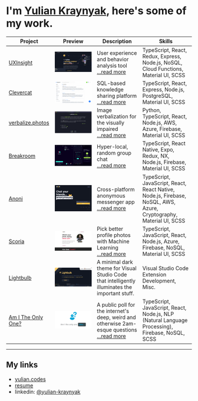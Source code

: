 # I'm [Yulian Kraynyak](https://yulian.codes), here's some of my work.

| Project                                              | Preview                                                                                           | Description                                                                                                                        | Skills                                                                                                             |
| ---------------------------------------------------- | ------------------------------------------------------------------------------------------------- | ---------------------------------------------------------------------------------------------------------------------------------- | ------------------------------------------------------------------------------------------------------------------ |
| [UXInsight](/projects/uxi.md)                        | [![uxi-screenshot](/assets/uxi-ss.png)](/projects/uxi.md)                                         | User experience and behavior analysis tool <br/>[...read more](/projects/uxi.md)                                                   | TypeScript, React, Redux, Express, Node.js, NoSQL, Cloud Functions, Material UI, SCSS                              |
| [Clevercat](/projects/clevercat.md)                  | [![clevercat-screenshot](/assets/clevercat-ss.png) ](/projects/clevercat.md)                      | SQL-based knowledge sharing platform <br/>[...read more](/projects/clevercat.md)                                                   | TypeScript, React, Express, Node.js, PostgreSQL, Material UI, SCSS                                                 |
| [verbalize.photos](/projects/verbalize-photos.md)    | [![verbalize-photos-screenshot](/assets/verbalize-photos-ss.png) ](/projects/verbalize-photos.md) | Image verbalization for the visually impaired <br/>[...read more](/projects/verbalize-photos.md)                                   | Python, TypeScript, React, Node.js, AWS, Azure, Firebase, Material UI, SCSS                                        |
| [Breakroom](/projects/breakroom.md)                  | [![breakroom-screenshot](/assets/breakroom-ss.png) ](/projects/breakroom.md)                      | Hyper-local, random group chat <br/>[...read more](/projects/breakroom.md)                                                         | TypeScript, React Native, Expo, Redux, NX, Node.js, Firebase, Material UI, SCSS                                    |
| [Anoni](/projects/anoni.md)                          | [![anoni-screenshot](/assets/anoni-ss.png) ](/projects/anoni.md)                                  | Cross-platform anonymous messenger app <br/>[...read more](/projects/anoni.md)                                                     | TypeScript, JavaScript, React, React Native, Node.js, Firebase, NoSQL, AWS, Azure, Cryptography, Material UI, SCSS |
| [Scoria](/projects/scoria.md)                        | [![scoria-screenshot](/assets/scoria-ss.png) ](/projects/scoria.md)                               | Pick better profile photos with Machine Learning <br/>[...read more](/projects/scoria.md)                                          | TypeScript, JavaScript, React, Node.js, Azure, Firebase, NoSQL, Material UI, SCSS                                  |
| [Lightbulb](https://github.com/ykray/Lightbulb)      | [![lightbulb-screenshot](/assets/lightbulb-ss.png) ](https://github.com/ykray/Lightbulb)          | A minimal dark theme for Visual Studio Code that intelligently illuminates the important stuff.                                    | Visual Studio Code Extension Development, Misc.                                                                   |
| [Am I The Only One?](/projects/am-i-the-only-one.md) | [![am-i-the-only-one-demo](/assets/am-i-the-only-one-ss.png) ](/projects/am-i-the-only-one.md)    | A public poll for the internet's deep, weird and otherwise 2am-esque questions <br/>[...read more](/projects/am-i-the-only-one.md) | TypeScript, JavaScript, React, Node.js, NLP (Natural Language Processing), Firebase, NoSQL, SCSS                   |

---

## My links

- [yulian.codes](https://yulian.codes)
- [resume](https://drive.google.com/file/d/1Bctbrml9RGyIbULPcJRRggmM6D9iFVSQ/view)
- linkedin: [@yulian-kraynyak](https://www.linkedin.com/in/yulian-kraynyak/)
